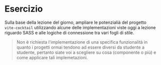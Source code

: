 # Esercizio

Sulla base della lezione del giorno, ampliare le potenzialià del progetto `vite-cocktail` utilizzando alcune delle implementazioni viste oggi a lezione riguardo SASS e alle logiche di connessione tra vari fogli di stile.

> Non è richiesta l'implementazione di una specifica funzionalità in quanto i progetti ormai tendono ad essere diversi da studente a studente, pertanto siate voi a scegliere su cosa (componente o più) e come applicare tali implemetazioni.
